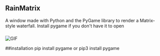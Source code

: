 ## RainMatrix
A window made with Python and the PyGame library to render a Matrix-style waterfall. Install pygame if you don't have it to open
###
![GIF](https://upload.wikimedia.org/wikipedia/commons/c/cc/Digital_rain_animation_medium_letters_shine.gif) 

##installation
pip install pygame or pip3 install pygame

